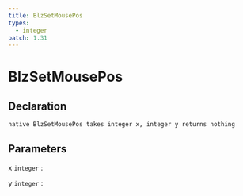 ```yaml
---
title: BlzSetMousePos
types:
  - integer
patch: 1.31
---
```


# BlzSetMousePos

## Declaration

```jass
native BlzSetMousePos takes integer x, integer y returns nothing
```

## Parameters
x `integer`
: 

y `integer`
: 
